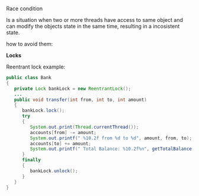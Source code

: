 Race condition

Is a situation when two or more threads have access to same object and can modify the objects state in the same time, resulting in a incosistent state.


how to avoid them:

**Locks**

Reentrant lock example:


```java
public class Bank
{
   private Lock bankLock = new ReentrantLock();
   ...
   public void transfer(int from, int to, int amount)
   {
      bankLock.lock();
      try
      {
         System.out.print(Thread.currentThread());
         accounts[from] -= amount;
         System.out.printf(" %10.2f from %d to %d", amount, from, to);
         accounts[to] += amount;
         System.out.printf(" Total Balance: %10.2f%n", getTotalBalance());
      }
      finally
      {
         bankLock.unlock();
      }
   }
}

```

